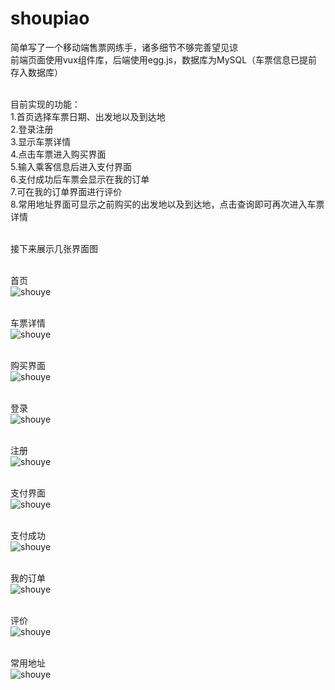# shoupiao

简单写了一个移动端售票网练手，诸多细节不够完善望见谅</br>
前端页面使用vux组件库，后端使用egg.js，数据库为MySQL（车票信息已提前存入数据库）</br></br>

目前实现的功能：</br>
1.首页选择车票日期、出发地以及到达地</br>
2.登录注册</br>
3.显示车票详情</br>
4.点击车票进入购买界面</br>
5.输入乘客信息后进入支付界面</br>
6.支付成功后车票会显示在我的订单</br>
7.可在我的订单界面进行评价</br>
8.常用地址界面可显示之前购买的出发地以及到达地，点击查询即可再次进入车票详情</br></br>

接下来展示几张界面图</br></br>

首页</br>
![shouye](https://github.com/Leesssssssss/shoupiao/raw/master/Screenshots/1.png)</br></br>

车票详情</br>
![shouye](https://github.com/Leesssssssss/shoupiao/raw/master/Screenshots/2.png)</br></br>

购买界面</br>
![shouye](https://github.com/Leesssssssss/shoupiao/raw/master/Screenshots/3.png)</br></br>

登录</br>
![shouye](https://github.com/Leesssssssss/shoupiao/raw/master/Screenshots/4.png)</br></br>

注册</br>
![shouye](https://github.com/Leesssssssss/shoupiao/raw/master/Screenshots/5.png)</br></br>

支付界面</br>
![shouye](https://github.com/Leesssssssss/shoupiao/raw/master/Screenshots/6.png)</br></br>

支付成功</br>
![shouye](https://github.com/Leesssssssss/shoupiao/raw/master/Screenshots/7.png)</br></br>

我的订单</br>
![shouye](https://github.com/Leesssssssss/shoupiao/raw/master/Screenshots/8.png)</br></br>

评价</br>
![shouye](https://github.com/Leesssssssss/shoupiao/raw/master/Screenshots/9.png)</br></br>

常用地址</br>
![shouye](https://github.com/Leesssssssss/shoupiao/raw/master/Screenshots/10.png)</br></br>
